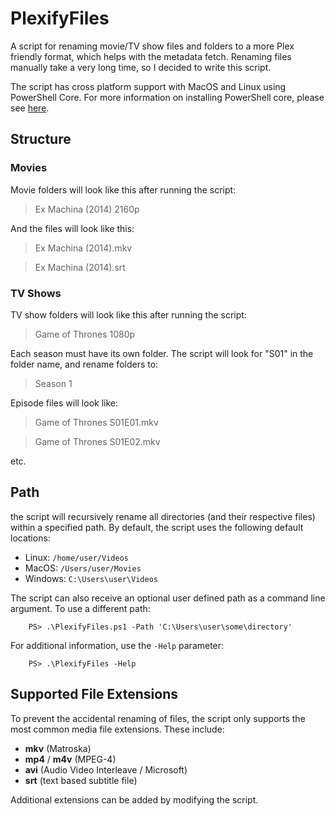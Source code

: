 # PlexifyFiles

A script for renaming movie/TV show files and folders to a more Plex friendly format, which helps with the metadata fetch. Renaming files manually take a very long time, so I decided to write this script.

The script has cross platform support with MacOS and Linux using PowerShell Core. For more information on installing PowerShell core, please see [here](https://docs.microsoft.com/en-us/powershell/scripting/install/installing-powershell?view=powershell-7.1).

## Structure

### Movies

Movie folders will look like this after running the script:

>Ex Machina (2014) 2160p

And the files will look like this:

>Ex Machina (2014).mkv

>Ex Machina (2014).srt

### TV Shows

TV show folders will look like this after running the script:

>Game of Thrones 1080p

Each season must have its own folder. The script will look for "S01" in the folder name, and rename folders to:

>Season 1

Episode files will look like:

>Game of Thrones S01E01.mkv

>Game of Thrones S01E02.mkv  

etc.

## Path

the script will recursively rename all directories (and their respective files) within a specified path. By default, the script uses the following default locations:

- Linux:   `/home/user/Videos`
- MacOS:   `/Users/user/Movies`
- Windows: `C:\Users\user\Videos`

The script can also receive an optional user defined path as a command line argument. To use a different path:

        PS> .\PlexifyFiles.ps1 -Path 'C:\Users\user\some\directory'
        
For additional information, use the `-Help` parameter:

        PS> .\PlexifyFiles -Help
        
## Supported File Extensions

To prevent the accidental renaming of files, the script only supports the most common media file extensions. These include:

- <b>mkv</b> (Matroska)
- <b>mp4</b> / <b>m4v</b> (MPEG-4)
- <b>avi</b> (Audio Video Interleave / Microsoft)
- <b>srt</b> (text based subtitle file)

Additional extensions can be added by modifying the script. 